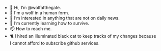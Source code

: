 - 👋 Hi, I’m @wolfatthegate. 
- 🐺 I'm a wolf in a human form. 
- 👀 I’m interested in anything that are not on daily news.
- 🌱 I’m currently learning how to survive. 
- 📫 How to reach me. 
- 🐈 I hired an illuminated black cat to keep tracks of my changes because I cannot afford to subscribe github services.  

<!---
wolfatthegate/wolfatthegate is a ✨ special ✨ repository because its `README.md` (this file) appears on your GitHub profile.
You can click the Preview link to take a look at your changes.
--->
